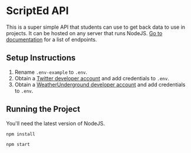 # ScriptEd API
This is a super simple API that students can use to get back data to use in projects. It can be hosted on any server that runs NodeJS. [Go to documentation](https://docs.google.com/document/d/1zdK3aUeKxXgegurjw00cDhHGTsIhaI--4mxTK57Nu24/edit?usp=sharing) for a list of endpoints.

## Setup Instructions
1. Rename `.env-example` to `.env`.
2. Obtain a [Twitter developer account](https://developer.twitter.com/) and add credentials to `.env`.
3. Obtain a [WeatherUnderground developer account](https://www.wunderground.com/weather/api/) and add credentials to `.env`.
## Running the Project
You'll need the latest version of NodeJS.

`npm install`

`npm start`